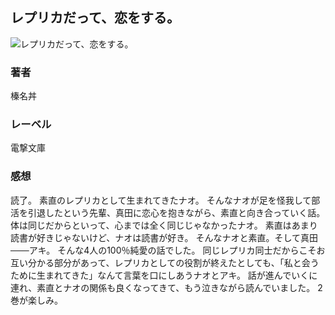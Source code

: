 ## レプリカだって、恋をする。
![レプリカだって、恋をする。](https://i.imgur.com/x4wohN2.png)
### 著者
榛名丼
### レーベル
電撃文庫
### 感想
読了。
素直のレプリカとして生まれてきたナオ。
そんなナオが足を怪我して部活を引退したという先輩、真田に恋心を抱きながら、素直と向き合っていく話。
体は同じだからといって、心までは全く同じじゃなかったナオ。
素直はあまり読書が好きじゃないけど、ナオは読書が好き。
そんなナオと素直。そして真田───アキ。
そんな4人の100％純愛の話でした。
同じレプリカ同士だからこそお互い分かる部分があって、レプリカとしての役割が終えたとしても、「私と会うために生まれてきた」なんて言葉を口にしあうナオとアキ。
話が進んでいくに連れ、素直とナオの関係も良くなってきて、もう泣きながら読んでいました。
2巻が楽しみ。